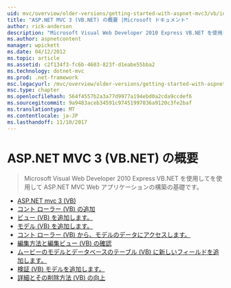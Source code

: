 ```yaml
---
uid: mvc/overview/older-versions/getting-started-with-aspnet-mvc3/vb/index
title: "ASP.NET MVC 3 (VB.NET) の概要 |Microsoft ドキュメント"
author: rick-anderson
description: "Microsoft Visual Web Developer 2010 Express VB.NET を使用してを使用して ASP.NET MVC Web アプリケーションの構築の基礎です。"
ms.author: aspnetcontent
manager: wpickett
ms.date: 04/12/2012
ms.topic: article
ms.assetid: c2f134f3-fc6b-4603-823f-d1eabe55bba2
ms.technology: dotnet-mvc
ms.prod: .net-framework
msc.legacyurl: /mvc/overview/older-versions/getting-started-with-aspnet-mvc3/vb
msc.type: chapter
ms.openlocfilehash: 564f4557b2a3a77d9977a194ebd0a2cda9ccdef6
ms.sourcegitcommit: 9a9483aceb34591c97451997036a9120c3fe2baf
ms.translationtype: MT
ms.contentlocale: ja-JP
ms.lasthandoff: 11/10/2017
---
```

<a name="getting-started-with-aspnet-mvc-3-vbnet"></a>ASP.NET MVC 3 (VB.NET) の概要
====================
> Microsoft Visual Web Developer 2010 Express VB.NET を使用してを使用して ASP.NET MVC Web アプリケーションの構築の基礎です。


- [ASP.NET mvc 3 (VB)](intro-to-aspnet-mvc-3.md)
- [コント ローラー (VB) の追加](adding-a-controller.md)
- [ビュー (VB) を追加します。](adding-a-view.md)
- [モデル (VB) を追加します。](adding-a-model.md)
- [コント ローラー (VB) から、モデルのデータにアクセスします。](accessing-your-models-data-from-a-controller.md)
- [編集方法と編集ビュー (VB) の確認](examining-the-edit-methods-and-edit-view.md)
- [ムービーのモデルとデータベースのテーブル (VB) に新しいフィールドを追加します。](adding-a-new-field.md)
- [検証 (VB) モデルを追加します。](adding-validation-to-the-model.md)
- [詳細とその削除方法 (VB) の向上](improving-the-details-and-delete-methods.md)
